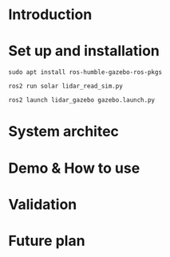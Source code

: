 # **Introduction**

# **Set up and installation**

```
sudo apt install ros-humble-gazebo-ros-pkgs
```
```
ros2 run solar lidar_read_sim.py
```
```
ros2 launch lidar_gazebo gazebo.launch.py
```
# **System architec**

# **Demo & How to use** 

# **Validation**

# **Future plan**


